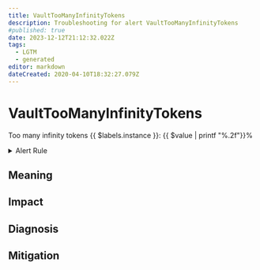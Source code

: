 ```yaml
---
title: VaultTooManyInfinityTokens
description: Troubleshooting for alert VaultTooManyInfinityTokens
#published: true
date: 2023-12-12T21:12:32.022Z
tags: 
  - LGTM
  - generated
editor: markdown
dateCreated: 2020-04-10T18:32:27.079Z
---
```


# VaultTooManyInfinityTokens

Too many infinity tokens {{ $labels.instance }}: {{ $value | printf "%.2f"}}%

<details>
  <summary>Alert Rule</summary>

{{% rule "hashicorp-vault/hashicorp-vault-internal.yml" "VaultTooManyInfinityTokens" %}}

{{% comment %}}

```yaml
alert: VaultTooManyInfinityTokens
expr: vault_token_count_by_ttl{creation_ttl="+Inf"} > 3
for: 5m
labels:
    severity: warning
annotations:
    summary: Vault too many infinity tokens (instance {{ $labels.instance }})
    description: |-
        Too many infinity tokens {{ $labels.instance }}: {{ $value | printf "%.2f"}}%
          VALUE = {{ $value }}
          LABELS = {{ $labels }}
    runbook: https://github.com/srerun/prometheus-alerts/blob/main/content/runbooks/hashicorp-vault-internal/VaultTooManyInfinityTokens.md

```

{{% /comment %}}

</details>


## Meaning
[//]: # "Short paragraph that explains what the alert means"


## Impact
[//]: # "What could / will happen if the alert is not addressed"



## Diagnosis
[//]: # "Steps to take to identify the cause of the problem"



## Mitigation
[//]: # "The steps necessary to resolve the alert"
